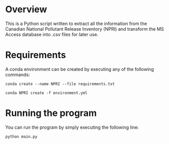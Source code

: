 # Overview

This is a Python script written to extract all the information from the Canadian National Pollutant Release Inventory (NPRI) and transform the MS Access database into .csv files for later use.

# Requirements

A conda environment can be created by executing any of the following commands:

```
conda create --name NPRI --file requirements.txt
```
```
conda NPRI create -f environment.yml
```
# Running the program

You can run the program by simply executing the following line:

```
python main.py
```
